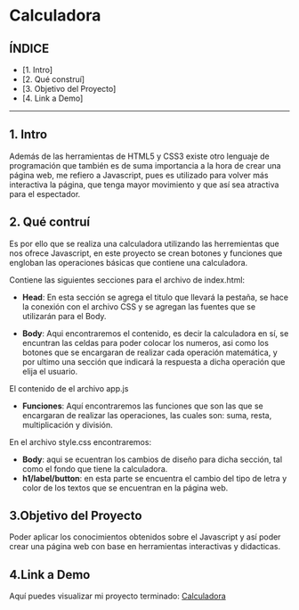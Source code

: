 # Calculadora

## **ÍNDICE**

* [1. Intro] 
* [2. Qué construí] 
* [3. Objetivo del Proyecto]
* [4. Link a Demo] 

****

## 1. Intro 
Además de las herramientas de HTML5 y CSS3 existe otro lenguaje de programación que también es de suma importancia a la hora de crear una página web, me refiero a Javascript, pues es utilizado para volver más interactiva la página, que tenga mayor movimiento y que así sea atractiva para el espectador.

## 2. Qué contruí
Es por ello que se realiza una calculadora utilizando las herremientas que nos ofrece Javascript, en este proyecto se crean botones y funciones que engloban las operaciones básicas que contiene una calculadora.

Contiene las siguientes secciones para el archivo de index.html:

* **Head**: En esta sección se agrega el titulo que llevará la pestaña, se hace la conexión con el archivo CSS y se agregan las fuentes que se utilizarán para el Body.

* **Body**: Aqui encontraremos el contenido, es decir la calculadora en sí, se encuntran las celdas para poder colocar los numeros, asi como los botones que se encargaran de realizar cada operación matemática, y por ultimo una sección que indicará la respuesta a dicha operación que elija el usuario.

El contenido de el archivo app.js
 
* **Funciones**: Aquí encontraremos las funciones que son las que se encargaran de realizar las operaciones, las cuales son: suma, resta, multiplicación y división.

En el archivo style.css encontraremos:

* **Body**: aqui se ecuentran los cambios de diseño para dicha sección, tal como el fondo que tiene la calculadora.
*  **h1/label/button**: en esta parte se encuentra el cambio del tipo de letra y color de los textos que se encuentran en la página web.

## 3.Objetivo del Proyecto
Poder aplicar los conocimientos obtenidos sobre el Javascript y así poder crear una página web con base en herramientas interactivas y didacticas.

## 4.Link a Demo

Aquí puedes visualizar mi proyecto terminado: [Calculadora](https://calculadoratecnolochicas.netlify.app/)
